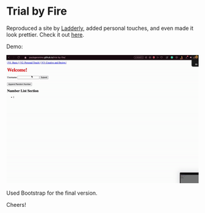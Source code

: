 # Trial by Fire

Reproduced a site by [Ladderly](https://www.ladderly.io/), added personal touches, and even made it look prettier. Check it out [here](https://paulageronimo.github.io/trial-by-fire/).

Demo:

![](demo-pg.gif)

Used Bootstrap for the final version.

Cheers!
